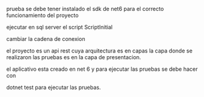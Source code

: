 

prueba
 se debe tener instalado el sdk de net6 para el correcto funcionamiento del proyecto

ejecutar en sql server el script ScriptInitial

cambiar la cadena de conexion



el proyecto es un api rest cuya arquitectura es en capas la capa donde se realizaron las pruebas es en la capa de presentacion.

el aplicativo esta creado en net 6 y para ejecutar las pruebas se debe hacer con 


dotnet test para ejecutar las pruebas.